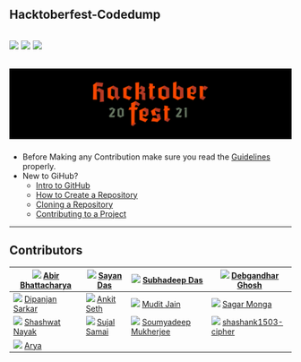 ##  Hacktoberfest-Codedump
![](https://img.shields.io/twitter/follow/IamAbir82?color=Black&label=Abir%20Bhattacharya&logo=Twitter&logoColor=Blue&style=flat-square)
![](https://img.shields.io/github/forks/abirbhattacharya82/Casino?color=green&label=Forks&logo=github&logoColor=white&style=plastic)
![](https://img.shields.io/github/stars/abirbhattacharya82/Casino?color=green&label=Stars&logo=github&logoColor=white&style=plastic)
--------------------------
![](About/Header.png)
-----------------------------
* Before Making any Contribution make sure you read the [Guidelines](About/Contributing.md) properly.
* New to GiHub?
  * [Intro to GitHub](https://youtu.be/wTTek8P2VB4)
  * [How to Create a Repository](https://youtu.be/o6T5F7-SOAo)
  * [Cloning a Repository](https://youtu.be/oYselL5G280)
  * [Contributing to a Project](https://youtu.be/4vq07q7g2xE)
-------------------------
## Contributors

|![](https://avatars.githubusercontent.com/u/70687014?v=4) [Abir Bhattacharya](https://github.com/abirbhattacharya82) | ![](https://avatars.githubusercontent.com/u/73294479?v=4) [Sayan Das](https://github.com/sayandas722) | ![](https://avatars.githubusercontent.com/u/91138533?v=4) [Subhadeep Das](https://github.com/Subhadas2000) | ![](https://avatars.githubusercontent.com/u/66957584?v=4) [Debgandhar Ghosh](https://github.com/debg48)
|------|--------|----------|-----|
| ![](https://avatars.githubusercontent.com/u/55014298?v=4) [Dipanjan Sarkar](https://github.com/Lucifer39) | ![](https://avatars.githubusercontent.com/u/74983916?v=4) [Ankit Seth](https://github.com/Audacity21) | ![](https://avatars.githubusercontent.com/u/60551604?v=4) [Mudit Jain](https://github.com/MuditJain5) | ![](https://avatars.githubusercontent.com/u/50130301?v=4) [Sagar Monga](https://github.com/sagar-monga) | 
| ![](https://avatars.githubusercontent.com/u/75883118?v=4) [Shashwat Nayak](https://github.com/shashwat-nayak)| ![](https://avatars.githubusercontent.com/u/87236576?v=4) [Sujal Samai](https://github.com/SujalSamai) | ![](https://avatars.githubusercontent.com/u/74106033?v=4) [Soumyadeep Mukherjee](https://github.com/SoumyadeepMukherjee) | ![](https://avatars.githubusercontent.com/u/54381338?v=4) [shashank1503-cipher](https://github.com/shashank1503-cipher) |
| ![](https://avatars.githubusercontent.com/u/53231396?v=4) [Arya](https://github.com/aryavrma) |
